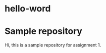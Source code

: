 # hello-word
Sample repository
=================

Hi, this is a sample repository for assignment 1.
